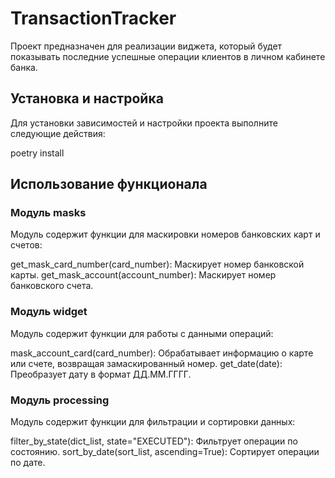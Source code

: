 # TransactionTracker
Проект предназначен для реализации виджета, который будет показывать последние успешные операции клиентов в личном кабинете банка.

## Установка и настройка
Для установки зависимостей и настройки проекта выполните следующие действия:

poetry install

## Использование функционала

### Модуль masks
Модуль содержит функции для маскировки номеров банковских карт и счетов:

get_mask_card_number(card_number): Маскирует номер банковской карты.
get_mask_account(account_number): Маскирует номер банковского счета.

### Модуль widget
Модуль содержит функции для работы с данными операций:

mask_account_card(card_number): Обрабатывает информацию о карте или счете, возвращая замаскированный номер.
get_date(date): Преобразует дату в формат ДД.ММ.ГГГГ.

### Модуль processing
Модуль содержит функции для фильтрации и сортировки данных:

filter_by_state(dict_list, state="EXECUTED"): Фильтрует операции по состоянию.
sort_by_date(sort_list, ascending=True): Сортирует операции по дате.
